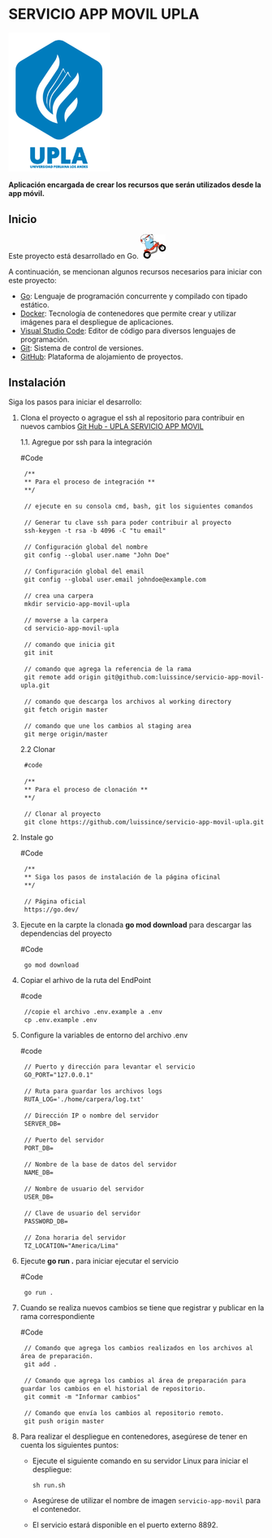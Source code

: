 # SERVICIO APP MOVIL UPLA

<img src="src/helper/images/logo_upla.svg" alt="Imagen go" width="200" />

**Aplicación encargada de crear los recursos que serán utilizados desde la app móvil.**

## Inicio

Este proyecto está desarrollado en Go.
<img src="src/helper/images/ladder.svg" alt="Imagen go" width="50" />

A continuación, se mencionan algunos recursos necesarios para iniciar con este proyecto:

- [Go](https://go.dev/): Lenguaje de programación concurrente y compilado con tipado estático.
- [Docker](https://www.docker.com/): Tecnología de contenedores que permite crear y utilizar imágenes para el despliegue de aplicaciones.
- [Visual Studio Code](https://code.visualstudio.com/): Editor de código para diversos lenguajes de programación.
- [Git](https://git-scm.com/): Sistema de control de versiones.
- [GitHub](https://github.com/): Plataforma de alojamiento de proyectos.

## Instalación

Siga los pasos para iniciar el desarrollo:

1. Clona el proyecto o agrague el ssh al repositorio para contribuir en nuevos cambios [Git Hub - UPLA SERVICIO APP MOVIL](https://github.com/luissince/servicio-app-movil-upla)

    1.1. Agregue por ssh para la integración

    #Code

        /** 
        ** Para el proceso de integración **
        **/

        // ejecute en su consola cmd, bash, git los siguientes comandos
        
        // Generar tu clave ssh para poder contribuir al proyecto
        ssh-keygen -t rsa -b 4096 -C "tu email"

        // Configuración global del nombre
        git config --global user.name "John Doe"

        // Configuración global del email
        git config --global user.email johndoe@example.com

        // crea una carpera
        mkdir servicio-app-movil-upla

        // moverse a la carpera
        cd servicio-app-movil-upla
        
        // comando que inicia git
        git init

        // comando que agrega la referencia de la rama
        git remote add origin git@github.com:luissince/servicio-app-movil-upla.git
    
        // comando que descarga los archivos al working directory
        git fetch origin master
        
        // comando que une los cambios al staging area
        git merge origin/master

    2.2 Clonar

        #code

        /** 
        ** Para el proceso de clonación **
        **/

        // Clonar al proyecto
        git clone https://github.com/luissince/servicio-app-movil-upla.git

2. Instale go 

    #Code

        /**
        ** Siga los pasos de instalación de la página oficinal
        **/
        
        // Página oficial
        https://go.dev/

3. Ejecute en la carpte la clonada **go mod download** para descargar las dependencias del proyecto

    #Code

        go mod download

4. Copiar el arhivo de la ruta del EndPoint

    #code

        //copie el archivo .env.example a .env 
        cp .env.example .env

5. Configure la variables de entorno del archivo .env 

    #code

        // Puerto y dirección para levantar el servicio
        GO_PORT="127.0.0.1"

        // Ruta para guardar los archivos logs
        RUTA_LOG='./home/carpera/log.txt'

        // Dirección IP o nombre del servidor
        SERVER_DB=

        // Puerto del servidor
        PORT_DB=
        
        // Nombre de la base de datos del servidor
        NAME_DB=
        
        // Nombre de usuario del servidor
        USER_DB=
        
        // Clave de usuario del servidor
        PASSWORD_DB=

        // Zona horaria del servidor
        TZ_LOCATION="America/Lima"
        

6. Ejecute **go run .** para iniciar ejecutar el servicio   

    #Code

        go run .

7. Cuando se realiza nuevos cambios se tiene que registrar y publicar en la rama correspondiente

    #Code

        // Comando que agrega los cambios realizados en los archivos al área de preparación.
        git add .

        // Comando que agrega los cambios al área de preparación para guardar los cambios en el historial de repositorio.
        git commit -m "Informar cambios"

        // Comando que envía los cambios al repositorio remoto.
        git push origin master

8. Para realizar el despliegue en contenedores, asegúrese de tener en cuenta los siguientes puntos:

   - Ejecute el siguiente comando en su servidor Linux para iniciar el despliegue:
   
     ```shell
     sh run.sh
     ```

   - Asegúrese de utilizar el nombre de imagen `servicio-app-movil` para el contenedor.

   - El servicio estará disponible en el puerto externo 8892.
